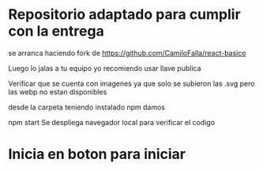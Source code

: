 # Repositorio adaptado para cumplir con la entrega

se arranca haciendo fork de https://github.com/CamiloFalla/react-basico

Luego lo jalas a tu equipo yo recomiendo usar llave publica

Verificar que se cuenta con imagenes ya que solo se subieron las .svg pero las webp no estan disponibles

desde la carpeta teniendo instalado npm damos

npm start
Se despliega navegador local para verificar el codigo

# Inicia en boton para iniciar
